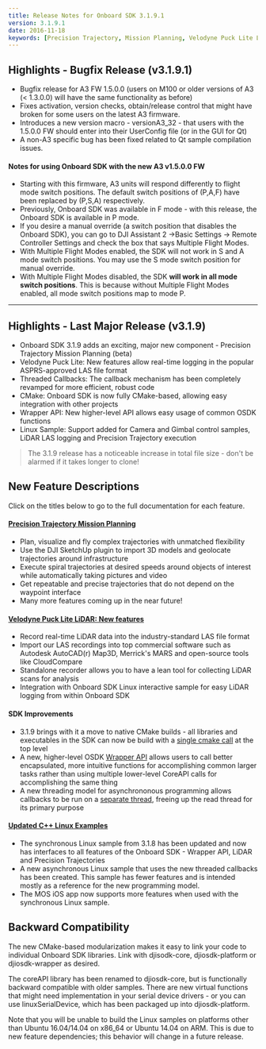 ```yaml
---
title: Release Notes for Onboard SDK 3.1.9.1
version: 3.1.9.1
date: 2016-11-18
keywords: [Precision Trajectory, Mission Planning, Velodyne Puck Lite LiDAR]
---
```


## Highlights - Bugfix Release (v3.1.9.1)

* Bugfix release for A3 FW 1.5.0.0 (users on M100 or older versions of A3 (< 1.3.0.0) will have the same functionality as before)
* Fixes activation, version checks, obtain/release control that might have broken for some users on the latest A3 firmware.
* Introduces a new version macro - versionA3_32 - that users with the 1.5.0.0 FW should enter into their UserConfig file (or in the GUI for Qt)
* A non-A3 specific bug has been fixed related to Qt sample compilation issues. 

#### Notes for using Onboard SDK with the new A3 v1.5.0.0 FW
* Starting with this firmware, A3 units will respond differently to flight mode switch positions. The default switch positions of (P,A,F) have been replaced by (P,S,A) respectively.  
* Previously, Onboard SDK was available in F mode - with this release, the Onboard SDK is available in P mode. 
* If you desire a manual override (a switch position that disables the Onboard SDK), you can go to DJI Assistant 2 ->Basic Settings -> Remote Controller Settings and check the box that says Multiple Flight Modes.
* With Multiple Flight Modes enabled, the SDK will not work in S and A mode switch positions. You may use the S mode switch position for manual override.
* With Multiple Flight Modes disabled, the SDK **will work in all mode switch positions**. This is because without Multiple Flight Modes enabled, all mode switch positions map to mode P.

---

## Highlights - Last Major Release (v3.1.9)

* Onboard SDK 3.1.9 adds an exciting, major new component - Precision Trajectory Mission Planning (beta)
* Velodyne Puck Lite: New features allow real-time logging in the popular ASPRS-approved LAS file format
* Threaded Callbacks: The callback mechanism has been completely revamped for more efficient, robust code
* CMake: Onboard SDK is now fully CMake-based, allowing easy integration with other projects
* Wrapper API: New higher-level API allows easy usage of common OSDK functions
* Linux Sample: Support added for Camera and Gimbal control samples, LiDAR LAS logging and Precision Trajectory execution

> The 3.1.9 release has a noticeable increase in total file size - don't be alarmed if it takes longer to clone!

## New Feature Descriptions

Click on the titles below to go to the full documentation for each feature.

#### [Precision Trajectory Mission Planning](../modules/missionplan/README.html)

* Plan, visualize and fly complex trajectories with unmatched flexibility
* Use the DJI SketchUp plugin to import 3D models and geolocate trajectories around infrastructure
* Execute spiral trajectories at desired speeds around objects of interest while automatically taking pictures and video
* Get repeatable and precise trajectories that do not depend on the waypoint interface
* Many more features coming up in the near future!

#### [Velodyne Puck Lite LiDAR: New features](../sensor-integration-guides/velodyne/readme.html)
* Record real-time LiDAR data into the industry-standard LAS file format
* Import our LAS recordings into top commercial software such as Autodesk AutoCAD(r) Map3D, Merrick's MARS and open-source tools like CloudCompare
* Standalone recorder allows you to have a lean tool for collecting LiDAR scans for analysis
* Integration with Onboard SDK Linux interactive sample for easy LiDAR logging from within Onboard SDK


#### SDK Improvements

* 3.1.9 brings with it a move to native CMake builds - all libraries  and executables in the SDK can now be build with a [single cmake call](../introduction/architecture-guide.html#cmake-library-build-structure) at the top level
* A new, higher-level OSDK [Wrapper API](../introduction/architecture-guide.html#levels-of-abstraction) allows users to call better encapsulated, more intuitive functions for accomplishing common larger tasks rather than using multiple lower-level CoreAPI calls for accomplishing the same thing
* A new threading model for asynchrononous programming allows callbacks to be run on a [separate thread](../application-development-guides/programming-guide.html#asynchronous-programming-callback-mechanism), freeing up the read thread for its primary purpose

#### [Updated C++ Linux Examples](../github-platform-docs/Linux/README.html)

* The synchronous Linux sample from 3.1.8 has been updated and now has interfaces to all features of the Onboard SDK - Wrapper API, LiDAR and Precision Trajectories
* A new asynchronous Linux sample that uses the new threaded callbacks has been created. This sample has fewer features and is intended mostly as a reference for the new programming model.
* The MOS iOS app now supports more features when used with the synchronous Linux sample.

## Backward Compatibility

The new CMake-based modularization makes it easy to link your code to individual Onboard SDK libraries. Link with djisodk-core, djiosdk-platform or djiosdk-wrapper as desired.  

The coreAPI library has been renamed to djiosdk-core, but is functionally backward compatible with older samples. There are new virtual functions that might need implementation in your serial device drivers - or you can use linuxSerialDevice, which has been packaged up into djiosdk-platform.

Note that you will be unable to build the Linux samples on platforms other than Ubuntu 16.04/14.04 on x86_64 or Ubuntu 14.04 on ARM. This is due to new feature dependencies; this behavior will change in a future release.